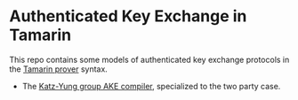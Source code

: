 Authenticated Key Exchange in Tamarin
=====================================

This repo contains some models of authenticated key exchange
protocols in the [Tamarin prover](https://tamarin-prover.github.io)
syntax.

* The [Katz-Yung group AKE compiler](http://www.cs.umd.edu/~jkatz/papers/multi-auth-full.pdf), 
  specialized to the two party case.

